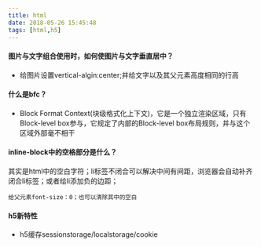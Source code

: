 ```yaml
---
title: html
date: 2018-05-26 15:45:48
tags: [html,h5]
---
```


#### 图片与文字组合使用时，如何使图片与文字垂直居中？

- 给图片设置vertical-algin:center;并给文字以及其父元素高度相同的行高

#### 什么是bfc？

- Block Format Context(块级格式化上下文)，它是一个独立渲染区域，只有Block-level box参与，它规定了内部的Block-level box布局规则，并与这个区域外部毫不相干

#### inline-block中的空格部分是什么？

其实是html中的空白字符；li标签不闭合可以解决中间有间距，浏览器会自动补齐闭合li标签；或者给li添加负的边距；

	给父元素font-size：0；也可以清除其中的空白
#### h5新特性

- h5缓存sessionstorage/localstorage/cookie